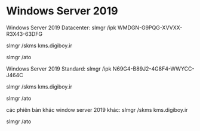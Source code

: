 # Windows Server 2019

Windows Server 2019 Datacenter:
slmgr /ipk WMDGN-G9PQG-XVVXX-R3X43-63DFG

slmgr /skms kms.digiboy.ir

slmgr /ato

 

Windows Server 2019 Standard:
slmgr /ipk N69G4-B89J2-4G8F4-WWYCC-J464C

slmgr /skms kms.digiboy.ir

slmgr /ato

 

các phiên bản khác window server 2019 khác:
slmgr /skms kms.digiboy.ir

slmgr /ato

 
